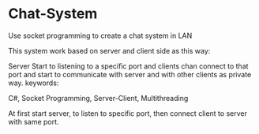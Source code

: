 #  Chat-System

Use socket programming to create a chat system in LAN 

This system work based on server and client side as this way:

Server Start to listening to a specific port and clients chan connect to that port and start to communicate with server and
with other clients as private way.
keywords:

C#, Socket Programming, Server-Client, Multithreading

At first start server, to listen to specific port, then connect client to server with same port.
